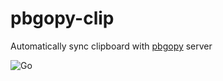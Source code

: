 # pbgopy-clip

Automatically sync clipboard with [pbgopy](https://github.com/nakabonne/pbgopy) server

![Go](https://github.com/thealamu/pbgopy-clip/workflows/Go/badge.svg)
